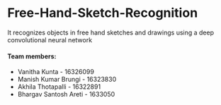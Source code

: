 # Free-Hand-Sketch-Recognition
It recognizes objects in free hand sketches and drawings using a deep convolutional neural network

#### Team members:
* Vanitha Kunta - 16326099
* Manish Kumar Brungi - 16323830
* Akhila Thotapalli - 16322891
* Bhargav Santosh Areti - 1633050
